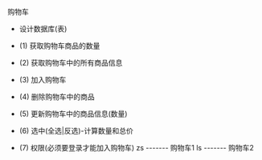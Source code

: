 购物车
  * 设计数据库(表)
  * (1) 获取购物车商品的数量
  * (2) 获取购物车中的所有商品信息
  * (3) 加入购物车

  * (4) 删除购物车中的商品
  * (5) 更新购物车中的商品信息(数量)
  * (6) 选中(全选|反选)-计算数量和总价
  
  * (7) 权限(必须要登录才能加入购物车)
        zs ------- 购物车1
        ls ------- 购物车2